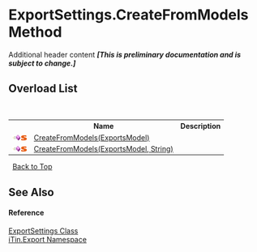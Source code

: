 # ExportSettings.CreateFromModels Method 
Additional header content _**\[This is preliminary documentation and is subject to change.\]**_


## Overload List
&nbsp;<table><tr><th></th><th>Name</th><th>Description</th></tr><tr><td>![Public method](media/pubmethod.gif "Public method")![Static member](media/static.gif "Static member")</td><td><a href="9d245317-299f-6608-76fd-ab0980325fa5">CreateFromModels(ExportsModel)</a></td><td /></tr><tr><td>![Public method](media/pubmethod.gif "Public method")![Static member](media/static.gif "Static member")</td><td><a href="0d7acdd9-bdfa-da4a-8bac-e51f9eacbe02">CreateFromModels(ExportsModel, String)</a></td><td /></tr></table>&nbsp;
<a href="#exportsettings.createfrommodels-method">Back to Top</a>

## See Also


#### Reference
<a href="d8d655e9-5d05-0438-ab78-0c8d4761dd06">ExportSettings Class</a><br /><a href="3fffd16d-e8dd-a992-537b-8b7ec294fc13">iTin.Export Namespace</a><br />